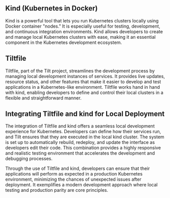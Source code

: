## Kind (Kubernetes in Docker)
Kind is a powerful tool that lets you run Kubernetes clusters locally using Docker container "nodes." It is especially useful for testing, development, and continuous integration environments. Kind allows developers to create and manage local Kubernetes clusters with ease, making it an essential component in the Kubernetes development ecosystem.

## Tiltfile
Tiltfile, part of the Tilt project, streamlines the development process by managing local development instances of services. It provides live updates, resource status, and other features that make it easier to develop and test applications in a Kubernetes-like environment. Tiltfile works hand in hand with kind, enabling developers to define and control their local clusters in a flexible and straightforward manner.

## Integrating Tiltfile and kind for Local Deployment
The integration of Tiltfile and kind offers a seamless local development experience for Kubernetes. Developers can define how their services run, and Tilt ensures that they are executed in the local kind cluster. The system is set up to automatically rebuild, redeploy, and update the interface as developers edit their code. This combination provides a highly responsive and realistic testing environment that accelerates the development and debugging processes.

Through the use of Tiltfile and kind, developers can ensure that their applications will perform as expected in a production Kubernetes environment, minimizing the chances of unexpected issues after deployment. It exemplifies a modern development approach where local testing and production parity are core principles.

